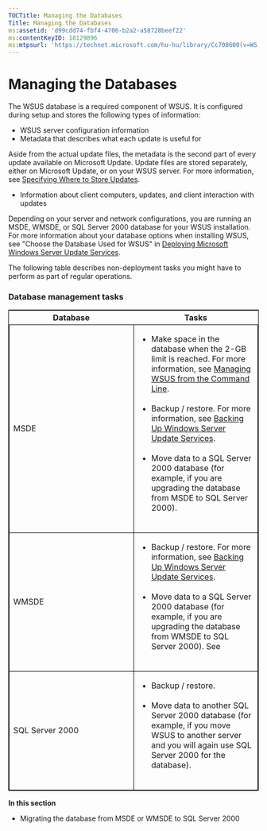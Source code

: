```yaml
---
TOCTitle: Managing the Databases
Title: Managing the Databases
ms:assetid: 'd99cdd74-fbf4-4706-b2a2-a58728beef22'
ms:contentKeyID: 18129896
ms:mtpsurl: 'https://technet.microsoft.com/hu-hu/library/Cc708600(v=WS.10)'
---
```


Managing the Databases
======================

The WSUS database is a required component of WSUS. It is configured during setup and stores the following types of information:

-   WSUS server configuration information
-   Metadata that describes what each update is useful for

Aside from the actual update files, the metadata is the second part of every update available on Microsoft Update. Update files are stored separately, either on Microsoft Update, or on your WSUS server. For more information, see [Specifying Where to Store Updates](https://technet.microsoft.com/8cca6fab-163e-451d-ab78-70b39fdb1455).

-   Information about client computers, updates, and client interaction with updates

Depending on your server and network configurations, you are running an MSDE, WMSDE, or SQL Server 2000 database for your WSUS installation. For more information about your database options when installing WSUS, see "Choose the Database Used for WSUS" in [Deploying Microsoft Windows Server Update Services](http://go.microsoft.com/fwlink/?linkid=41777).

The following table describes non-deployment tasks you might have to perform as part of regular operations.

### Database management tasks

<p> </p>
<table style="border:1px solid black;">
<colgroup>
<col width="50%" />
<col width="50%" />
</colgroup>
<thead>
<tr class="header">
<th>Database</th>
<th>Tasks</th>
</tr>
</thead>
<tbody>
<tr class="odd">
<td style="border:1px solid black;"><p>MSDE</p></td>
<td style="border:1px solid black;"><ul>
<li>Make space in the database when the 2-GB limit is reached. For more information, see <a href="https://technet.microsoft.com/2686bd2b-910a-479b-961e-cea2a2028024">Managing WSUS from the Command Line</a>.<br />  
<br />  
</li>  
<li>Backup / restore. For more information, see <a href="https://technet.microsoft.com/c0f1a661-eb48-4156-81a2-267d846f844f">Backing Up Windows Server Update Services</a>.<br />  
<br />  
</li>  
<li>Move data to a SQL Server 2000 database (for example, if you are upgrading the database from MSDE to SQL Server 2000).<br />  
<br />  
</li>
</ul></td>
</tr>
<tr class="even">
<td style="border:1px solid black;"><p>WMSDE</p></td>
<td style="border:1px solid black;"><ul>
<li>Backup / restore. For more information, see <a href="https://technet.microsoft.com/c0f1a661-eb48-4156-81a2-267d846f844f">Backing Up Windows Server Update Services</a>.<br />  
<br />  
</li>  
<li>Move data to a SQL Server 2000 database (for example, if you are upgrading the database from WMSDE to SQL Server 2000). See<br />  
<br />  
</li>
</ul></td>
</tr>
<tr class="odd">
<td style="border:1px solid black;"><p>SQL Server 2000</p></td>
<td style="border:1px solid black;"><ul>
<li>Backup / restore.<br />  
<br />  
</li>  
<li>Move data to another SQL Server 2000 database (for example, if you move WSUS to another server and you will again use SQL Server 2000 for the database).<br />  
<br />  
</li>
</ul></td>
</tr>
</tbody>
</table>
<p> </p>

**In this section**

-   Migrating the database from MSDE or WMSDE to SQL Server 2000
